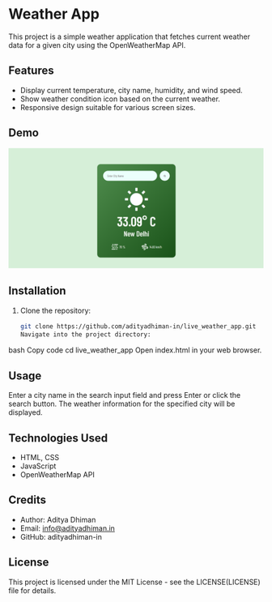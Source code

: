# Weather App

This project is a simple weather application that fetches current weather data for a given city using the OpenWeatherMap API.

## Features

- Display current temperature, city name, humidity, and wind speed.
- Show weather condition icon based on the current weather.
- Responsive design suitable for various screen sizes.

## Demo

![PREVIEW](image.png)

## Installation

1. Clone the repository:

   ```bash
   git clone https://github.com/adityadhiman-in/live_weather_app.git
   Navigate into the project directory:
   ```

bash
Copy code
cd live_weather_app
Open index.html in your web browser.

## Usage

Enter a city name in the search input field and press Enter or click the search button. The weather information for the specified city will be displayed.

## Technologies Used

- HTML, CSS
- JavaScript
- OpenWeatherMap API

## Credits

- Author: Aditya Dhiman
- Email: info@adityadhiman.in
- GitHub: adityadhiman-in

## License

This project is licensed under the MIT License - see the LICENSE(LICENSE) file for details.
